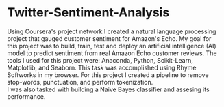 # Twitter-Sentiment-Analysis

Using Coursera's project network I created a natural language processing project that gauged customer sentiment for Amazon's Echo.
My goal for this project was to build, train, test and deploy an artificial intelligence (AI) model to predict sentiment from real Amazon Echo customer reviews.
The tools I used for this project were: Anaconda, Python, Scikit-Learn, Matplotlib, and Seaborn.
This task was accomplished using Rhyme Softworks in my browser.
For this project I created a pipeline to remove stop-words, punctuation, and perform tokenization.   
I was also tasked with building a Naive Bayes classifier and assesing its performance.
